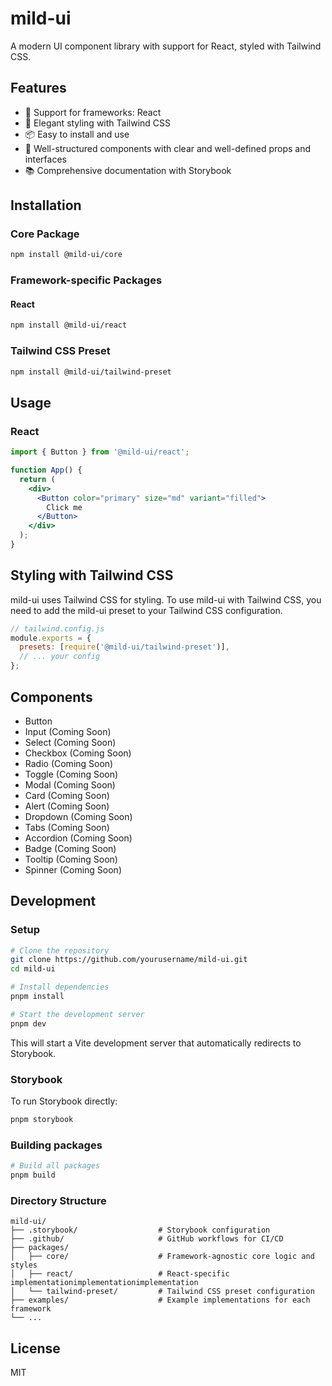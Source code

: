# mild-ui

A modern UI component library with support for React, styled with Tailwind CSS.

## Features

- 🌈 Support for frameworks: React
- 🎨 Elegant styling with Tailwind CSS
- 📦 Easy to install and use
- 🧩 Well-structured components with clear and well-defined props and interfaces
- 📚 Comprehensive documentation with Storybook

## Installation

### Core Package

```bash
npm install @mild-ui/core
```

### Framework-specific Packages

#### React

```bash
npm install @mild-ui/react
```
### Tailwind CSS Preset

```bash
npm install @mild-ui/tailwind-preset
```

## Usage

### React

```jsx
import { Button } from '@mild-ui/react';

function App() {
  return (
    <div>
      <Button color="primary" size="md" variant="filled">
        Click me
      </Button>
    </div>
  );
}
```

## Styling with Tailwind CSS

mild-ui uses Tailwind CSS for styling. To use mild-ui with Tailwind CSS, you need to add the mild-ui preset to your Tailwind CSS configuration.

```js
// tailwind.config.js
module.exports = {
  presets: [require('@mild-ui/tailwind-preset')],
  // ... your config
};
```

## Components

- Button
- Input (Coming Soon)
- Select (Coming Soon)
- Checkbox (Coming Soon)
- Radio (Coming Soon)
- Toggle (Coming Soon)
- Modal (Coming Soon)
- Card (Coming Soon)
- Alert (Coming Soon)
- Dropdown (Coming Soon)
- Tabs (Coming Soon)
- Accordion (Coming Soon)
- Badge (Coming Soon)
- Tooltip (Coming Soon)
- Spinner (Coming Soon)

## Development

### Setup

```bash
# Clone the repository
git clone https://github.com/yourusername/mild-ui.git
cd mild-ui

# Install dependencies
pnpm install

# Start the development server
pnpm dev
```

This will start a Vite development server that automatically redirects to Storybook.

### Storybook

To run Storybook directly:

```bash
pnpm storybook
```

### Building packages

```bash
# Build all packages
pnpm build
```

### Directory Structure

```
mild-ui/
├── .storybook/                  # Storybook configuration
├── .github/                     # GitHub workflows for CI/CD
├── packages/
│   ├── core/                    # Framework-agnostic core logic and styles
│   ├── react/                   # React-specific implementationimplementationimplementation
│   └── tailwind-preset/         # Tailwind CSS preset configuration
├── examples/                    # Example implementations for each framework
└── ...
```

## License

MIT